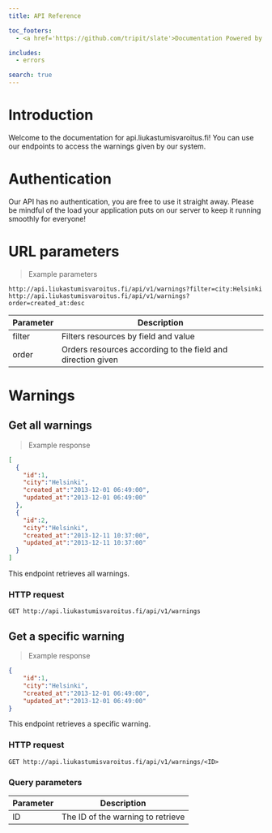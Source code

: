 ```yaml
---
title: API Reference

toc_footers:
  - <a href='https://github.com/tripit/slate'>Documentation Powered by Slate</a>

includes:
  - errors

search: true
---
```


# Introduction

Welcome to the documentation for api.liukastumisvaroitus.fi! You can use our endpoints to access
the warnings given by our system.

# Authentication

Our API has no authentication, you are free to use it straight away. Please be mindful of the
load your application puts on our server to keep it running smoothly for everyone!

# URL parameters

> Example parameters

```text
http://api.liukastumisvaroitus.fi/api/v1/warnings?filter=city:Helsinki
http://api.liukastumisvaroitus.fi/api/v1/warnings?order=created_at:desc
```

Parameter | Description
--------- | -----------
filter | Filters resources by field and value
order | Orders resources according to the field and direction given

# Warnings

## Get all warnings

> Example response

```json
[
  {
    "id":1,
    "city":"Helsinki",
    "created_at":"2013-12-01 06:49:00",
    "updated_at":"2013-12-01 06:49:00"
  },
  {
    "id":2,
    "city":"Helsinki",
    "created_at":"2013-12-11 10:37:00",
    "updated_at":"2013-12-11 10:37:00"
  }
]
```

This endpoint retrieves all warnings.

### HTTP request

`GET http://api.liukastumisvaroitus.fi/api/v1/warnings`

## Get a specific warning

> Example response

```json
{
    "id":1,
    "city":"Helsinki",
    "created_at":"2013-12-01 06:49:00",
    "updated_at":"2013-12-01 06:49:00"
}
```

This endpoint retrieves a specific warning.

### HTTP request

`GET http://api.liukastumisvaroitus.fi/api/v1/warnings/<ID>`

### Query parameters

Parameter | Description
--------- | -----------
ID | The ID of the warning to retrieve

